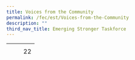```yaml
---
title: Voices from the Community
permalink: /fec/est/Voices-from-the-Community
description: ""
third_nav_title: Emerging Stronger Taskforce
---
```

<table style="text-align:center; border-spacing:50px;">
	<tr style="border-bottom:hidden">
		<th style="width:50%"></th>
		<th style="width:50%"></th>
	</tr>
	<tr style="border-bottom:hidden">
		<td>
			<a href="/files/FEC/EST/Voices%20from%20the%20Community/BCGDV%20Article.pdf"></td>
		<td>22</td>
	</tr>
</table>


